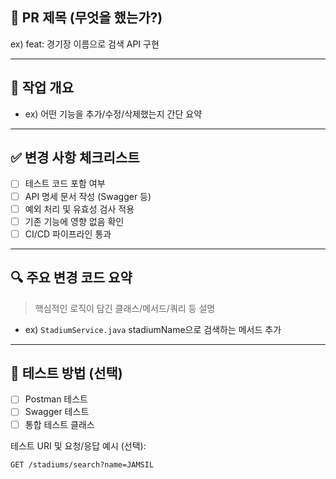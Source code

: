 ## 🚀 PR 제목 (무엇을 했는가?)
ex) feat: 경기장 이름으로 검색 API 구현

---

## 📌 작업 개요
- ex) 어떤 기능을 추가/수정/삭제했는지 간단 요약


---

## ✅ 변경 사항 체크리스트
- [ ] 테스트 코드 포함 여부
- [ ] API 명세 문서 작성 (Swagger 등)
- [ ] 예외 처리 및 유효성 검사 적용
- [ ] 기존 기능에 영향 없음 확인
- [ ] CI/CD 파이프라인 통과

---

## 🔍 주요 변경 코드 요약
> 핵심적인 로직이 담긴 클래스/메서드/쿼리 등 설명
- ex)  `StadiumService.java`  stadiumName으로 검색하는 메서드 추가


---

## 🧪 테스트 방법 (선택)
- [ ] Postman 테스트
- [ ] Swagger 테스트
- [ ] 통합 테스트 클래스

테스트 URI 및 요청/응답 예시 (선택):

```http
GET /stadiums/search?name=JAMSIL
